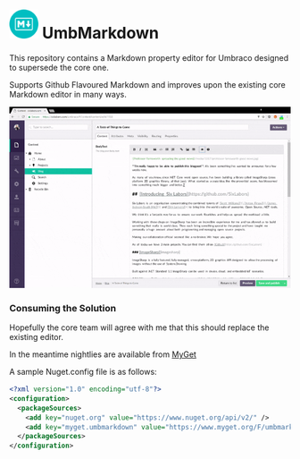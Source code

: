 # <img src="https://github.com/JimBobSquarePants/umbmarkdown/raw/develop/build/assets/logo/umbmarkdown-64.png" width="52" height="52" alt="UmbrMarkdown Logo"/> UmbMarkdown

This repository contains a Markdown property editor for Umbraco designed to supersede the core one.

Supports Github Flavoured Markdown and improves upon the existing core Markdown editor in many ways.

<img src="https://github.com/JimBobSquarePants/umbmarkdown/raw/develop/build/assets/docs/umbmarkdown.gif" alt="UmbrMarkdown Demo"/>

### Consuming the Solution

Hopefully the core team will agree with me that this should replace the existing editor.

In the meantime nightlies are available from [MyGet](https://www.myget.org/gallery/umbmarkdown)

A sample Nuget.config file is as follows:

```xml
<?xml version="1.0" encoding="utf-8"?>
<configuration>
  <packageSources>
    <add key="nuget.org" value="https://www.nuget.org/api/v2/" />
    <add key="myget.umbmarkdown" value="https://www.myget.org/F/umbmarkdown/api/v3/index.json"/>
  </packageSources>
</configuration>
```
